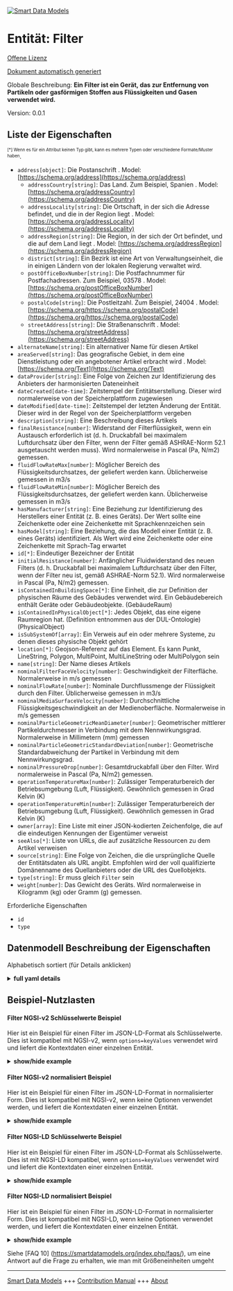 <!-- 10-Header -->    
[![Smart Data Models](https://smartdatamodels.org/wp-content/uploads/2022/01/SmartDataModels_logo.png "Logo")](https://smartdatamodels.org)    
Entität: Filter    
===============<!-- /10-Header -->    
<!-- 15-License -->    
[Offene Lizenz](https://github.com/smart-data-models//dataModel.S4BLDG/blob/master/Filter/LICENSE.md)    
[Dokument automatisch generiert](https://docs.google.com/presentation/d/e/2PACX-1vTs-Ng5dIAwkg91oTTUdt8ua7woBXhPnwavZ0FxgR8BsAI_Ek3C5q97Nd94HS8KhP-r_quD4H0fgyt3/pub?start=false&loop=false&delayms=3000#slide=id.gb715ace035_0_60)    
<!-- /15-License -->    
<!-- 20-Description -->    
Globale Beschreibung: **Ein Filter ist ein Gerät, das zur Entfernung von Partikeln oder gasförmigen Stoffen aus Flüssigkeiten und Gasen verwendet wird.**    
Version: 0.0.1    
<!-- /20-Description -->    
<!-- 30-PropertiesList -->    
## Liste der Eigenschaften    
<sup><sub>[*] Wenn es für ein Attribut keinen Typ gibt, kann es mehrere Typen oder verschiedene Formate/Muster haben</sub></sup>.    
- `address[object]`: Die Postanschrift  . Model: [https://schema.org/address](https://schema.org/address)	- `addressCountry[string]`: Das Land. Zum Beispiel, Spanien  . Model: [https://schema.org/addressCountry](https://schema.org/addressCountry)    
	- `addressLocality[string]`: Die Ortschaft, in der sich die Adresse befindet, und die in der Region liegt  . Model: [https://schema.org/addressLocality](https://schema.org/addressLocality)    
	- `addressRegion[string]`: Die Region, in der sich der Ort befindet, und die auf dem Land liegt  . Model: [https://schema.org/addressRegion](https://schema.org/addressRegion)    
	- `district[string]`: Ein Bezirk ist eine Art von Verwaltungseinheit, die in einigen Ländern von der lokalen Regierung verwaltet wird.      
	- `postOfficeBoxNumber[string]`: Die Postfachnummer für Postfachadressen. Zum Beispiel, 03578  . Model: [https://schema.org/postOfficeBoxNumber](https://schema.org/postOfficeBoxNumber)    
	- `postalCode[string]`: Die Postleitzahl. Zum Beispiel, 24004  . Model: [https://schema.org/https://schema.org/postalCode](https://schema.org/https://schema.org/postalCode)    
	- `streetAddress[string]`: Die Straßenanschrift  . Model: [https://schema.org/streetAddress](https://schema.org/streetAddress)    
- `alternateName[string]`: Ein alternativer Name für diesen Artikel  - `areaServed[string]`: Das geografische Gebiet, in dem eine Dienstleistung oder ein angebotener Artikel erbracht wird  . Model: [https://schema.org/Text](https://schema.org/Text)- `dataProvider[string]`: Eine Folge von Zeichen zur Identifizierung des Anbieters der harmonisierten Dateneinheit  - `dateCreated[date-time]`: Zeitstempel der Entitätserstellung. Dieser wird normalerweise von der Speicherplattform zugewiesen  - `dateModified[date-time]`: Zeitstempel der letzten Änderung der Entität. Dieser wird in der Regel von der Speicherplattform vergeben  - `description[string]`: Eine Beschreibung dieses Artikels  - `finalResistance[number]`: Widerstand der Filterflüssigkeit, wenn ein Austausch erforderlich ist (d. h. Druckabfall bei maximalem Luftdurchsatz über den Filter, wenn der Filter gemäß ASHRAE-Norm 52.1 ausgetauscht werden muss). Wird normalerweise in Pascal (Pa, N/m2) gemessen.  - `fluidFlowRateMax[number]`: Möglicher Bereich des Flüssigkeitsdurchsatzes, der geliefert werden kann. Üblicherweise gemessen in m3/s  - `fluidFlowRateMin[number]`: Möglicher Bereich des Flüssigkeitsdurchsatzes, der geliefert werden kann. Üblicherweise gemessen in m3/s  - `hasManufacturer[string]`: Eine Beziehung zur Identifizierung des Herstellers einer Entität (z. B. eines Geräts). Der Wert sollte eine Zeichenkette oder eine Zeichenkette mit Sprachkennzeichen sein  - `hasModel[string]`: Eine Beziehung, die das Modell einer Entität (z. B. eines Geräts) identifiziert. Als Wert wird eine Zeichenkette oder eine Zeichenkette mit Sprach-Tag erwartet  - `id[*]`: Eindeutiger Bezeichner der Entität  - `initialResistance[number]`: Anfänglicher Fluidwiderstand des neuen Filters (d. h. Druckabfall bei maximalem Luftdurchsatz über den Filter, wenn der Filter neu ist, gemäß ASHRAE-Norm 52.1). Wird normalerweise in Pascal (Pa, N/m2) gemessen.  - `isContainedInBuildingSpace[*]`: Eine Einheit, die zur Definition der physischen Räume des Gebäudes verwendet wird. Ein Gebäudebereich enthält Geräte oder Gebäudeobjekte. (GebäudeRaum)  - `isContainedInPhysicalObject[*]`: Jedes Objekt, das eine eigene Raumregion hat.  (Definition entnommen aus der DUL-Ontologie) (PhysicalObject)  - `isSubSystemOf[array]`: Ein Verweis auf ein oder mehrere Systeme, zu denen dieses physische Objekt gehört  - `location[*]`: Geojson-Referenz auf das Element. Es kann Punkt, LineString, Polygon, MultiPoint, MultiLineString oder MultiPolygon sein  - `name[string]`: Der Name dieses Artikels  - `nominalFilterFaceVelocity[number]`: Geschwindigkeit der Filterfläche. Normalerweise in m/s gemessen  - `nominalFlowRate[number]`: Nominale Durchflussmenge der Flüssigkeit durch den Filter. Üblicherweise gemessen in m3/s  - `nominalMediaSurfaceVelocity[number]`: Durchschnittliche Flüssigkeitsgeschwindigkeit an der Medienoberfläche. Normalerweise in m/s gemessen  - `nominalParticleGeometricMeanDiameter[number]`: Geometrischer mittlerer Partikeldurchmesser in Verbindung mit dem Nennwirkungsgrad. Normalerweise in Millimetern (mm) gemessen  - `nominalParticleGeometricStandardDeviation[number]`: Geometrische Standardabweichung der Partikel in Verbindung mit dem Nennwirkungsgrad.  - `nominalPressureDrop[number]`: Gesamtdruckabfall über den Filter. Wird normalerweise in Pascal (Pa, N/m2) gemessen.  - `operationTemperatureMax[number]`: Zulässiger Temperaturbereich der Betriebsumgebung (Luft, Flüssigkeit). Gewöhnlich gemessen in Grad Kelvin (K)  - `operationTemperatureMin[number]`: Zulässiger Temperaturbereich der Betriebsumgebung (Luft, Flüssigkeit). Gewöhnlich gemessen in Grad Kelvin (K)  - `owner[array]`: Eine Liste mit einer JSON-kodierten Zeichenfolge, die auf die eindeutigen Kennungen der Eigentümer verweist  - `seeAlso[*]`: Liste von URLs, die auf zusätzliche Ressourcen zu dem Artikel verweisen  - `source[string]`: Eine Folge von Zeichen, die die ursprüngliche Quelle der Entitätsdaten als URL angibt. Empfohlen wird der voll qualifizierte Domänenname des Quellanbieters oder die URL des Quellobjekts.  - `type[string]`: Er muss gleich `Filter` sein  - `weight[number]`: Das Gewicht des Geräts. Wird normalerweise in Kilogramm (kg) oder Gramm (g) gemessen.  <!-- /30-PropertiesList -->    
<!-- 35-RequiredProperties -->    
Erforderliche Eigenschaften    
- `id`  - `type`  <!-- /35-RequiredProperties -->    
<!-- 40-RequiredProperties -->    
<!-- /40-RequiredProperties -->    
<!-- 50-DataModelHeader -->    
## Datenmodell Beschreibung der Eigenschaften    
Alphabetisch sortiert (für Details anklicken)    
<!-- /50-DataModelHeader -->    
<!-- 60-ModelYaml -->    
<details><summary><strong>full yaml details</strong></summary>      
```yaml    
Filter:      
  description: A filter is an apparatus used to remove particulate or gaseous matter from fluids and gases.      
  properties:      
    address:      
      description: The mailing address      
      properties:      
        addressCountry:      
          description: 'The country. For example, Spain'      
          type: string      
          x-ngsi:      
            model: https://schema.org/addressCountry      
            type: Property      
        addressLocality:      
          description: 'The locality in which the street address is, and which is in the region'      
          type: string      
          x-ngsi:      
            model: https://schema.org/addressLocality      
            type: Property      
        addressRegion:      
          description: 'The region in which the locality is, and which is in the country'      
          type: string      
          x-ngsi:      
            model: https://schema.org/addressRegion      
            type: Property      
        district:      
          description: 'A district is a type of administrative division that, in some countries, is managed by the local government'      
          type: string      
          x-ngsi:      
            type: Property      
        postOfficeBoxNumber:      
          description: 'The post office box number for PO box addresses. For example, 03578'      
          type: string      
          x-ngsi:      
            model: https://schema.org/postOfficeBoxNumber      
            type: Property      
        postalCode:      
          description: 'The postal code. For example, 24004'      
          type: string      
          x-ngsi:      
            model: https://schema.org/https://schema.org/postalCode      
            type: Property      
        streetAddress:      
          description: The street address      
          type: string      
          x-ngsi:      
            model: https://schema.org/streetAddress      
            type: Property      
        streetNr:      
          description: Number identifying a specific property on a public street      
          type: string      
          x-ngsi:      
            type: Property      
      type: object      
      x-ngsi:      
        model: https://schema.org/address      
        type: Property      
    alternateName:      
      description: An alternative name for this item      
      type: string      
      x-ngsi:      
        type: Property      
    areaServed:      
      description: The geographic area where a service or offered item is provided      
      type: string      
      x-ngsi:      
        model: https://schema.org/Text      
        type: Property      
    dataProvider:      
      description: A sequence of characters identifying the provider of the harmonised data entity      
      type: string      
      x-ngsi:      
        type: Property      
    dateCreated:      
      description: Entity creation timestamp. This will usually be allocated by the storage platform      
      format: date-time      
      type: string      
      x-ngsi:      
        type: Property      
    dateModified:      
      description: Timestamp of the last modification of the entity. This will usually be allocated by the storage platform      
      format: date-time      
      type: string      
      x-ngsi:      
        type: Property      
    description:      
      description: A description of this item      
      type: string      
      x-ngsi:      
        type: Property      
    finalResistance:      
      description: 'Filter fluid resistance when replacement is required (i.e., Pressure drop at the maximum air flowrate across the filter when the filter needs replacement per ASHRAE Standard 52.1). Usually measured in Pascals (Pa, N/m2)'      
      type: number      
      x-ngsi:      
        type: Property      
    fluidFlowRateMax:      
      description: Possible range of fluid flowrate that can be delivered. Usually measured in m3/s      
      type: number      
      x-ngsi:      
        type: Property      
    fluidFlowRateMin:      
      description: Possible range of fluid flowrate that can be delivered. Usually measured in m3/s      
      type: number      
      x-ngsi:      
        type: Property      
    hasManufacturer:      
      description: 'A relationship identifying the manufacturer of an entity (e.g., device). The value is expected to be a string or a string with language tag'      
      type: string      
      x-ngsi:      
        type: Property      
    hasModel:      
      description: 'A relationship identifying the model of an entity (e.g., device). The value is expected to be a string or a string with language tag'      
      type: string      
      x-ngsi:      
        type: Property      
    id:      
      anyOf:      
        - description: Identifier format of any NGSI entity      
          maxLength: 256      
          minLength: 1      
          pattern: ^[\w\-\.\{\}\$\+\*\[\]`|~^@!,:\\]+$      
          type: string      
          x-ngsi:      
            type: Property      
        - description: Identifier format of any NGSI entity      
          format: uri      
          type: string      
          x-ngsi:      
            type: Property      
      description: Unique identifier of the entity      
      x-ngsi:      
        type: Property      
    initialResistance:      
      description: 'Initial new filter fluid resistance (i.e., pressure drop at the maximum air flowrate across the filter when the filter is new per ASHRAE Standard 52.1). Usually measured in Pascals (Pa, N/m2)'      
      type: number      
      x-ngsi:      
        type: Property      
    isContainedInBuildingSpace:      
      anyOf:      
        - description: Identifier format of any NGSI entity      
          maxLength: 256      
          minLength: 1      
          pattern: ^[\w\-\.\{\}\$\+\*\[\]`|~^@!,:\\]+$      
          type: string      
          x-ngsi:      
            type: Property      
        - description: Identifier format of any NGSI entity      
          format: uri      
          type: string      
          x-ngsi:      
            type: Property      
      description: An entity used to define the physical spaces of the building. A building space contains devices or building objects. (BuildingSpace)      
      x-ngsi:      
        type: Property      
    isContainedInPhysicalObject:      
      anyOf:      
        - description: Identifier format of any NGSI entity      
          maxLength: 256      
          minLength: 1      
          pattern: ^[\w\-\.\{\}\$\+\*\[\]`|~^@!,:\\]+$      
          type: string      
          x-ngsi:      
            type: Property      
        - description: Identifier format of any NGSI entity      
          format: uri      
          type: string      
          x-ngsi:      
            type: Property      
      description: Any Object that has a proper space region.  (Definition extracted from DUL ontology) (PhysicalObject)      
      x-ngsi:      
        type: Property      
    isSubSystemOf:      
      description: A reference to a system(s) that this Physical Object is part of      
      items:      
        anyOf:      
          - description: Identifier format of any NGSI entity      
            maxLength: 256      
            minLength: 1      
            pattern: ^[\w\-\.\{\}\$\+\*\[\]`|~^@!,:\\]+$      
            type: string      
            x-ngsi:      
              type: Property      
          - description: Identifier format of any NGSI entity      
            format: uri      
            type: string      
            x-ngsi:      
              type: Property      
        description: Unique identifier of the entity      
        x-ngsi:      
          type: Property      
      type: array      
      x-ngsi:      
        type: Relationship      
    location:      
      description: 'Geojson reference to the item. It can be Point, LineString, Polygon, MultiPoint, MultiLineString or MultiPolygon'      
      oneOf:      
        - description: Geojson reference to the item. Point      
          properties:      
            bbox:      
              items:      
                type: number      
              minItems: 4      
              type: array      
            coordinates:      
              items:      
                type: number      
              minItems: 2      
              type: array      
            type:      
              enum:      
                - Point      
              type: string      
          required:      
            - type      
            - coordinates      
          title: GeoJSON Point      
          type: object      
          x-ngsi:      
            type: GeoProperty      
        - description: Geojson reference to the item. LineString      
          properties:      
            bbox:      
              items:      
                type: number      
              minItems: 4      
              type: array      
            coordinates:      
              items:      
                items:      
                  type: number      
                minItems: 2      
                type: array      
              minItems: 2      
              type: array      
            type:      
              enum:      
                - LineString      
              type: string      
          required:      
            - type      
            - coordinates      
          title: GeoJSON LineString      
          type: object      
          x-ngsi:      
            type: GeoProperty      
        - description: Geojson reference to the item. Polygon      
          properties:      
            bbox:      
              items:      
                type: number      
              minItems: 4      
              type: array      
            coordinates:      
              items:      
                items:      
                  items:      
                    type: number      
                  minItems: 2      
                  type: array      
                minItems: 4      
                type: array      
              type: array      
            type:      
              enum:      
                - Polygon      
              type: string      
          required:      
            - type      
            - coordinates      
          title: GeoJSON Polygon      
          type: object      
          x-ngsi:      
            type: GeoProperty      
        - description: Geojson reference to the item. MultiPoint      
          properties:      
            bbox:      
              items:      
                type: number      
              minItems: 4      
              type: array      
            coordinates:      
              items:      
                items:      
                  type: number      
                minItems: 2      
                type: array      
              type: array      
            type:      
              enum:      
                - MultiPoint      
              type: string      
          required:      
            - type      
            - coordinates      
          title: GeoJSON MultiPoint      
          type: object      
          x-ngsi:      
            type: GeoProperty      
        - description: Geojson reference to the item. MultiLineString      
          properties:      
            bbox:      
              items:      
                type: number      
              minItems: 4      
              type: array      
            coordinates:      
              items:      
                items:      
                  items:      
                    type: number      
                  minItems: 2      
                  type: array      
                minItems: 2      
                type: array      
              type: array      
            type:      
              enum:      
                - MultiLineString      
              type: string      
          required:      
            - type      
            - coordinates      
          title: GeoJSON MultiLineString      
          type: object      
          x-ngsi:      
            type: GeoProperty      
        - description: Geojson reference to the item. MultiLineString      
          properties:      
            bbox:      
              items:      
                type: number      
              minItems: 4      
              type: array      
            coordinates:      
              items:      
                items:      
                  items:      
                    items:      
                      type: number      
                    minItems: 2      
                    type: array      
                  minItems: 4      
                  type: array      
                type: array      
              type: array      
            type:      
              enum:      
                - MultiPolygon      
              type: string      
          required:      
            - type      
            - coordinates      
          title: GeoJSON MultiPolygon      
          type: object      
          x-ngsi:      
            type: GeoProperty      
      x-ngsi:      
        type: GeoProperty      
    name:      
      description: The name of this item      
      type: string      
      x-ngsi:      
        type: Property      
    nominalFilterFaceVelocity:      
      description: Filter face velocity. Usually measured in m/s      
      type: number      
      x-ngsi:      
        type: Property      
    nominalFlowRate:      
      description: Nominal fluid flow rate through the filter. Usually measured in m3/s      
      type: number      
      x-ngsi:      
        type: Property      
    nominalMediaSurfaceVelocity:      
      description: Average fluid velocity at the media surface. Usually measured in m/s      
      type: number      
      x-ngsi:      
        type: Property      
    nominalParticleGeometricMeanDiameter:      
      description: Particle geometric mean diameter associated with nominal efficiency. Usually measured in millimeters (mm)      
      type: number      
      x-ngsi:      
        type: Property      
    nominalParticleGeometricStandardDeviation:      
      description: 'Particle geometric standard deviation associated with nominal efficiency. '      
      type: number      
      x-ngsi:      
        type: Property      
    nominalPressureDrop:      
      description: 'Total pressure drop across the filter. Usually measured in Pascals (Pa, N/m2)'      
      type: number      
      x-ngsi:      
        type: Property      
    operationTemperatureMax:      
      description: 'Allowable operation ambient (air, fluid) temperature range. Usually measured in degrees Kelvin (K)'      
      type: number      
      x-ngsi:      
        type: Property      
    operationTemperatureMin:      
      description: 'Allowable operation ambient (air, fluid) temperature range. Usually measured in degrees Kelvin (K)'      
      type: number      
      x-ngsi:      
        type: Property      
    owner:      
      description: A List containing a JSON encoded sequence of characters referencing the unique Ids of the owner(s)      
      items:      
        anyOf:      
          - description: Identifier format of any NGSI entity      
            maxLength: 256      
            minLength: 1      
            pattern: ^[\w\-\.\{\}\$\+\*\[\]`|~^@!,:\\]+$      
            type: string      
            x-ngsi:      
              type: Property      
          - description: Identifier format of any NGSI entity      
            format: uri      
            type: string      
            x-ngsi:      
              type: Property      
        description: Unique identifier of the entity      
        x-ngsi:      
          type: Property      
      type: array      
      x-ngsi:      
        type: Property      
    seeAlso:      
      description: list of uri pointing to additional resources about the item      
      oneOf:      
        - items:      
            format: uri      
            type: string      
          minItems: 1      
          type: array      
        - format: uri      
          type: string      
      x-ngsi:      
        type: Property      
    source:      
      description: 'A sequence of characters giving the original source of the entity data as a URL. Recommended to be the fully qualified domain name of the source provider, or the URL to the source object'      
      type: string      
      x-ngsi:      
        type: Property      
    type:      
      description: It must be equal to `Filter`      
      enum:      
        - Filter      
      type: string      
      x-ngsi:      
        type: Property      
    weight:      
      description: The weight of the device. Usually measured in kilograms (kg) or grams (g)      
      type: number      
      x-ngsi:      
        type: Property      
  required:      
    - id      
    - type      
  type: object      
  x-derived-from: "https://saref.etsi.org/saref4bldg/v1.1.2/#s4bldg:Filter"      
  x-disclaimer: 'Redistribution and use in source and binary forms, with or without modification, are permitted  provided that the license conditions are met. Copyleft (c) 2022 Contributors to Smart Data Models Program'      
  x-license-url: https://github.com/smart-data-models/dataModel.S4BLDG/blob/master/Filter/LICENSE.md      
  x-model-schema: https://smart-data-models.github.com/dataModel.SAREF4BLDG/Filter/schema.json      
  x-model-tags: SAREF Filter      
  x-version: 0.0.1      
```    
</details>      
<!-- /60-ModelYaml -->    
<!-- 70-MiddleNotes -->    
<!-- /70-MiddleNotes -->    
<!-- 80-Examples -->    
## Beispiel-Nutzlasten    
#### Filter NGSI-v2 Schlüsselwerte Beispiel    
Hier ist ein Beispiel für einen Filter im JSON-LD-Format als Schlüsselwerte. Dies ist kompatibel mit NGSI-v2, wenn `options=keyValues` verwendet wird und liefert die Kontextdaten einer einzelnen Entität.    
<details><summary><strong>show/hide example</strong></summary>      
```json  
{  
  "id": "urn:ngsi-ld:Filter:cab351de-0353-4d67-ba3e-f8e496fff6ee",  
  "type": "Filter",  
  "finalResistance": 0.046716566596463616,  
  "fluidFlowRateMax": 0.5234640867427633,  
  "fluidFlowRateMin": 0.88979941896976,  
  "initialResistance": 0.9155546427779283,  
  "nominalFilterFaceVelocity": 0.6586465369680704,  
  "nominalFlowRate": 0.08419722940470808,  
  "nominalMediaSurfaceVelocity": 0.2909288017995001,  
  "nominalParticleGeometricMeanDiameter": 0.25048971083477223,  
  "nominalParticleGeometricStandardDeviation": 0.6860967233212114,  
  "nominalPressureDrop": 0.4382746309750293,  
  "operationTemperatureMax": 0.41660145070952037,  
  "operationTemperatureMin": 0.7951736951400654,  
  "weight": 0.9846229044529057,  
  "isContainedInBuildingSpace": "urn:ngsi-ld:BuildingSpace:0f3368a3-5989-4693-b29e-37aaa17be464",  
  "isContainedInPhysicalObject": "urn:ngsi-ld:PhysicalObject:78c5cc6c-d740-45dd-968c-43361a780e2c",  
  "isSubSystemOf": [  
    "urn:ngsi-ld:System:c57a69ec-9b26-4933-b4ce-580e5edb9b72",  
    "urn:ngsi-ld:System:0132ad74-ea74-4d20-b0d0-bb4fa1a19af9",  
    "urn:ngsi-ld:System:be24c623-c5c4-4da0-b4ea-552cb1d31a71"  
  ],  
  "hasManufacturer": "Filter Company Inc.",  
  "hasModel": "Filter 0.1.2",  
  "dateCreated": "2023-01-26T06:33:09Z",  
  "dateModified": "2023-01-26T13:51:08Z",  
  "source": "Import",  
  "name": "Filter",  
  "alternateName": "Filter type 2",  
  "description": "Filter of limited Filter types",  
  "dataProvider": "IFC file"  
}  
```  
</details>    
#### Filter NGSI-v2 normalisiert Beispiel    
Hier ist ein Beispiel für einen Filter im JSON-LD-Format in normalisierter Form. Dies ist kompatibel mit NGSI-v2, wenn keine Optionen verwendet werden, und liefert die Kontextdaten einer einzelnen Entität.    
<details><summary><strong>show/hide example</strong></summary>      
```json  
{  
  "id": "urn:ngsi-ld:Filter:8e80455c-7f89-462c-b1f0-b84c6ac5e5cb",  
  "type": "Filter",  
  "finalResistance": {  
    "type": "Number",  
    "value": 0.25563353322549653  
  },  
  "fluidFlowRateMax": {  
    "type": "Number",  
    "value": 0.7441450852967011  
  },  
  "fluidFlowRateMin": {  
    "type": "Number",  
    "value": 0.32563792639259326  
  },  
  "initialResistance": {  
    "type": "Number",  
    "value": 0.41032135281652493  
  },  
  "nominalFilterFaceVelocity": {  
    "type": "Number",  
    "value": 0.829815297358211  
  },  
  "nominalFlowRate": {  
    "type": "Number",  
    "value": 0.569423507213339  
  },  
  "nominalMediaSurfaceVelocity": {  
    "type": "Number",  
    "value": 0.6085640129416107  
  },  
  "nominalParticleGeometricMeanDiameter": {  
    "type": "Number",  
    "value": 0.9736709365602062  
  },  
  "nominalParticleGeometricStandardDeviation": {  
    "type": "Number",  
    "value": 0.5284993250186989  
  },  
  "nominalPressureDrop": {  
    "type": "Number",  
    "value": 0.4856470985811685  
  },  
  "operationTemperatureMax": {  
    "type": "Number",  
    "value": 0.04450158146401939  
  },  
  "operationTemperatureMin": {  
    "type": "Number",  
    "value": 0.28211808830531604  
  },  
  "weight": {  
    "type": "Number",  
    "value": 0.5157014658259989  
  },  
  "isContainedInBuildingSpace": {  
    "type": "Text",  
    "value": "urn:ngsi-ld:BuildingSpace:4468726f-7faa-4e8e-802e-337b7d4e2c38"  
  },  
  "isContainedInPhysicalObject": {  
    "type": "Text",  
    "value": "urn:ngsi-ld:PhysicalObject:a263b3b0-a5d7-4e38-a95f-75dd868ea6aa"  
  },  
  "isSubSystemOf": {  
    "type": "StructuredValue",  
    "value": [  
      "urn:ngsi-ld:System:118a0d61-bba3-416e-a770-5ac45dfb66e7",  
      "urn:ngsi-ld:System:a7ba30cc-d8f3-423d-a1d6-284c130befee",  
      "urn:ngsi-ld:System:38485bc5-5ff4-49f1-b6fb-65b815b05795"  
    ]  
  },  
  "hasManufacturer": {  
    "type": "Text",  
    "value": "Filter Company Inc."  
  },  
  "hasModel": {  
    "type": "Text",  
    "value": "Filter 0.1.2"  
  },  
  "dateCreated": {  
    "type": "DateTime",  
    "value": "2023-01-26T04:44:52.9377605+01:00"  
  },  
  "dateModified": {  
    "type": "DateTime",  
    "value": "2023-01-25T18:30:35.796352+01:00"  
  },  
  "source": {  
    "type": "Text",  
    "value": "Import"  
  },  
  "name": {  
    "type": "Text",  
    "value": "Filter"  
  },  
  "alternateName": {  
    "type": "Text",  
    "value": "Filter type 2"  
  },  
  "description": {  
    "type": "Text",  
    "value": "Filter of limited Filter types"  
  },  
  "dataProvider": {  
    "type": "Text",  
    "value": "IFC file"  
  }  
}  
```  
</details>    
#### Filter NGSI-LD Schlüsselwerte Beispiel    
Hier ist ein Beispiel für einen Filter im JSON-LD-Format als Schlüsselwerte. Dies ist mit NGSI-LD kompatibel, wenn `options=keyValues` verwendet wird und liefert die Kontextdaten einer einzelnen Entität.    
<details><summary><strong>show/hide example</strong></summary>      
```json  
{  
  "id": "urn:ngsi-ld:Filter:cab351de-0353-4d67-ba3e-f8e496fff6ee",  
  "type": "Filter",  
  "finalResistance": 0.046716566596463616,  
  "fluidFlowRateMax": 0.5234640867427633,  
  "fluidFlowRateMin": 0.88979941896976,  
  "initialResistance": 0.9155546427779283,  
  "nominalFilterFaceVelocity": 0.6586465369680704,  
  "nominalFlowRate": 0.08419722940470808,  
  "nominalMediaSurfaceVelocity": 0.2909288017995001,  
  "nominalParticleGeometricMeanDiameter": 0.25048971083477223,  
  "nominalParticleGeometricStandardDeviation": 0.6860967233212114,  
  "nominalPressureDrop": 0.4382746309750293,  
  "operationTemperatureMax": 0.41660145070952037,  
  "operationTemperatureMin": 0.7951736951400654,  
  "weight": 0.9846229044529057,  
  "isContainedInBuildingSpace": "urn:ngsi-ld:BuildingSpace:0f3368a3-5989-4693-b29e-37aaa17be464",  
  "isContainedInPhysicalObject": "urn:ngsi-ld:PhysicalObject:78c5cc6c-d740-45dd-968c-43361a780e2c",  
  "isSubSystemOf": [  
    "urn:ngsi-ld:System:c57a69ec-9b26-4933-b4ce-580e5edb9b72",  
    "urn:ngsi-ld:System:0132ad74-ea74-4d20-b0d0-bb4fa1a19af9",  
    "urn:ngsi-ld:System:be24c623-c5c4-4da0-b4ea-552cb1d31a71"  
  ],  
  "hasManufacturer": "Filter Company Inc.",  
  "hasModel": "Filter 0.1.2",  
  "dateCreated": "2023-01-26T06:33:09Z",  
  "dateModified": "2023-01-26T13:51:08Z",  
  "source": "Import",  
  "name": "Filter",  
  "alternateName": "Filter type 2",  
  "description": "Filter of limited Filter types",  
  "dataProvider": "IFC file",  
  "@context": [  
    "https://raw.githubusercontent.com/smart-data-models/dataModel.S4BLDG/master/context.jsonld",  
    "https://uri.etsi.org/ngsi-ld/v1/ngsi-ld-core-context.jsonld"  
  ]  
}  
```  
</details>    
#### Filter NGSI-LD normalisiert Beispiel    
Hier ist ein Beispiel für einen Filter im JSON-LD-Format in normalisierter Form. Dies ist kompatibel mit NGSI-LD, wenn keine Optionen verwendet werden, und liefert die Kontextdaten einer einzelnen Entität.    
<details><summary><strong>show/hide example</strong></summary>      
```json  
{  
  "id": "urn:ngsi-ld:Filter:fbeb6c10-5a65-4f37-b472-05630b596d96",  
  "type": "Filter",  
  "finalResistance": {  
    "type": "Property",  
    "unitCode": "N/m2",  
    "observedAt": "2023-01-26T01:00:57Z",  
    "value": 0.5605621121413891  
  },  
  "fluidFlowRateMax": {  
    "type": "Property",  
    "unitCode": "m3/s",  
    "observedAt": "2023-01-26T09:29:26Z",  
    "value": 0.8457030696896928  
  },  
  "fluidFlowRateMin": {  
    "type": "Property",  
    "unitCode": "m3/s",  
    "observedAt": "2023-01-26T01:24:07Z",  
    "value": 0.4281237576056126  
  },  
  "initialResistance": {  
    "type": "Property",  
    "unitCode": "N/m2",  
    "observedAt": "2023-01-26T13:16:00Z",  
    "value": 0.9855925634968424  
  },  
  "nominalFilterFaceVelocity": {  
    "type": "Property",  
    "unitCode": "m/s",  
    "observedAt": "2023-01-26T03:08:23Z",  
    "value": 0.6912281080254741  
  },  
  "nominalFlowRate": {  
    "type": "Property",  
    "unitCode": "m3/s",  
    "observedAt": "2023-01-25T15:48:08Z",  
    "value": 0.022821238860702198  
  },  
  "nominalMediaSurfaceVelocity": {  
    "type": "Property",  
    "unitCode": "m/s",  
    "observedAt": "2023-01-25T22:13:37Z",  
    "value": 0.5684154129668265  
  },  
  "nominalParticleGeometricMeanDiameter": {  
    "type": "Property",  
    "unitCode": "mm",  
    "observedAt": "2023-01-26T07:32:19Z",  
    "value": 0.229698552370729  
  },  
  "nominalParticleGeometricStandardDeviation": {  
    "type": "Property",  
    "unitCode": "NA",  
    "observedAt": "2023-01-26T02:48:53Z",  
    "value": 0.8264025547190669  
  },  
  "nominalPressureDrop": {  
    "type": "Property",  
    "unitCode": "N/m2",  
    "observedAt": "2023-01-25T19:24:30Z",  
    "value": 0.6662603303962529  
  },  
  "operationTemperatureMax": {  
    "type": "Property",  
    "unitCode": "K",  
    "observedAt": "2023-01-26T00:52:23Z",  
    "value": 0.8600599815414807  
  },  
  "operationTemperatureMin": {  
    "type": "Property",  
    "unitCode": "K",  
    "observedAt": "2023-01-25T18:39:35Z",  
    "value": 0.11197463391152895  
  },  
  "weight": {  
    "type": "Property",  
    "unitCode": "g",  
    "observedAt": "2023-01-26T06:38:32Z",  
    "value": 0.39067890635291025  
  },  
  "isContainedInBuildingSpace": {  
    "type": "Relationship",  
    "object": "urn:ngsi-ld:BuildingSpace:3ad9289e-2153-42f6-821a-e050b0cece56"  
  },  
  "isContainedInPhysicalObject": {  
    "type": "Relationship",  
    "object": "urn:ngsi-ld:PhysicalObject:14828a20-966b-491d-8c5d-06e0e9323fe3"  
  },  
  "isSubSystemOf": [  
    {  
      "type": "Relationship",  
      "object": "urn:ngsi-ld:System:4f4ca1e9-532c-4518-b84b-92e00d43255a"  
    },  
    {  
      "type": "Relationship",  
      "object": "urn:ngsi-ld:System:4be15aec-065d-404f-aedd-e477a5a61f23"  
    },  
    {  
      "type": "Relationship",  
      "object": "urn:ngsi-ld:System:7e718726-9abe-49e6-ae69-96d1277a5af0"  
    }  
  ],  
  "hasManufacturer": {  
    "type": "Property",  
    "value": "Filter Company Inc."  
  },  
  "hasModel": {  
    "type": "Property",  
    "value": "Filter 0.1.2"  
  },  
  "dateCreated": {  
    "type": "Property",  
    "value": "2023-01-25T21:32:07Z"  
  },  
  "dateModified": {  
    "type": "Property",  
    "value": "2023-01-25T21:47:48Z"  
  },  
  "source": {  
    "type": "Property",  
    "value": "Import"  
  },  
  "name": {  
    "type": "Property",  
    "value": "Filter"  
  },  
  "alternateName": {  
    "type": "Property",  
    "value": "Filter type 2"  
  },  
  "description": {  
    "type": "Property",  
    "value": "Filter of limited Filter types"  
  },  
  "dataProvider": {  
    "type": "Property",  
    "value": "IFC file"  
  },  
  "@context": [  
    "https://raw.githubusercontent.com/smart-data-models/dataModel.S4BLDG/master/context.jsonld",  
    "https://uri.etsi.org/ngsi-ld/v1/ngsi-ld-core-context.jsonld"  
  ]  
}  
```  
</details><!-- /80-Examples -->    
<!-- 90-FooterNotes -->    
<!-- /90-FooterNotes -->    
<!-- 95-Units -->    
Siehe [FAQ 10] (https://smartdatamodels.org/index.php/faqs/), um eine Antwort auf die Frage zu erhalten, wie man mit Größeneinheiten umgeht    
<!-- /95-Units -->    
<!-- 97-LastFooter -->    
---    
[Smart Data Models](https://smartdatamodels.org) +++ [Contribution Manual](https://bit.ly/contribution_manual) +++ [About](https://bit.ly/Introduction_SDM)<!-- /97-LastFooter -->    
